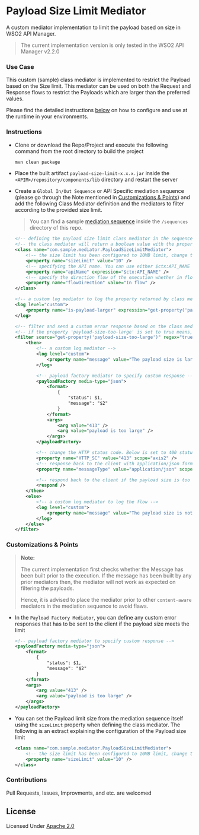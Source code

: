 # Payload Size Limit Mediator

A custom mediator implementation to limit the payload based on size in WSO2 API Manager.

> The current implementation version is only tested in the WSO2 API Manager v2.2.0

### Use Case

This custom (sample) class mediator is implemented to restrict the Payload based on the Size limit. This mediator can be used on both the Request and Response flows to restrict the Payloads which are larger than the preferred values.

Please find the detailed instructions [below](#instructions) on how to configure and use at the runtime in your environments.

### Instructions

- Clone or download the Repo/Project and execute the following command from the root directory to build the project

    ```sh
    mvn clean package
    ```

- Place the built artifact `payload-size-limit-x.x.x.jar` inside the `<APIM>/repository/components/lib` directory and restart the server
- Create a `Global In/Out Sequence` or API Specific mediation sequence (please go through the Note mentioned in [Customizations & Points](#customizations--points)) and add the following Class Mediator definition and the mediators to filter according to the provided size limit.
  
  > You can find a sample [mediation sequence](/sequences/mediation-sequence.xml) inside the `/sequences` directory of this repo.

    ```xml
    <!-- defining the payload size limit class mediator in the sequence with the respective size limit in MB unit -->
    <!-- the class mediator will return a boolean value with the property named "payload-size-too-large" to specify whether the message    is too large or not -->
    <class name="com.sample.mediator.PayloadSizeLimitMediator">
        <!-- the size limit has been configured to 10MB limit, change this according to your requirement -->
        <property name="sizeLimit" value="10" />
        <!-- specifying the API name. You can use either $ctx:API_NAME or $ctx:SYNAPSE_REST_API -->
        <property name="apiName" expression="$ctx:API_NAME" />
        <!-- specify the direction flow of the execution whether in flow or out flow -->
        <property name="flowDirection" value="In flow" />
    </class>

    <!-- a custom log mediator to log the property returned by class mediator -->
    <log level="custom">
        <property name="is-payload-larger" expression="get-property('payload-size-too-large')" />
    </log>

    <!-- filter and send a custom error response based on the class mediator output property -->
    <!-- if the property 'payload-size-too-large' is set to true means, that the payload size is larger than the defined value -->
    <filter source="get-property('payload-size-too-large')" regex="true">
        <then>
            <!-- a custom log mediator -->
            <log level="custom">
                <property name="message" value="The payload size is larger than the specified limit" />
            </log>

            <!-- payload factory mediator to specify custom response -->
            <payloadFactory media-type="json">
                <format>
                    {
                        "status": $1,
                        "message": "$2"
                    }
                </format>
                <args>
                    <arg value="413" />
                    <arg value="payload is too large" />
                </args>
            </payloadFactory>

            <!-- change the HTTP status code. Below is set to 400 status code -->
            <property name="HTTP_SC" value="413" scope="axis2" />
            <!-- response back to the client with application/json format -->
            <property name="messageType" value="application/json" scope="axis2" />

            <!-- respond back to the client if the payload size is too large with the above-mentioned custom response -->
            <respond />
        </then>
        <else>
            <!-- a custom log mediator to log the flow -->
            <log level="custom">
                <property name="message" value="The payload size is not larger than specified limit" />
            </log>
        </else>
    </filter>
    ```

### Customizations & Points

> **Note:**
>
> The current implementation first checks whether the Message has been built prior to the execution. If the message has been built by any prior mediators then, the mediator will not work as expected on filtering the payloads.
>
> Hence, it is advised to place the mediator prior to other `content-aware` mediators in the mediation sequence to avoid flaws.

- In the `Payload Factory Mediator`, you can define any custom error responses that has to be sent to the client if the payload size meets the limit

    ```xml
    <!-- payload factory mediator to specify custom response -->
    <payloadFactory media-type="json">
        <format>
            {
                "status": $1,
                "message": "$2"
            }
        </format>
        <args>
            <arg value="413" />
            <arg value="payload is too large" />
        </args>
    </payloadFactory>
    ```

- You can set the Payload limit size from the mediation sequence itself using the `sizeLimit` property when defining the class mediator. The following is an extract explaining the configuration of the Payload size limit

    ```xml
    <class name="com.sample.mediator.PayloadSizeLimitMediator">
        <!-- the size limit has been configured to 10MB limit, change this according to your requirement -->
        <property name="sizeLimit" value="10" />
    </class>
    ```

### Contributions

Pull Requests, Issues, Improvments, and etc. are welcomed

## License

Licensed Under [Apache 2.0](LICENSE)
